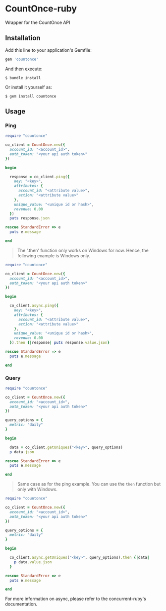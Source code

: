 # CountOnce-ruby

Wrapper for the CountOnce API

## Installation

Add this line to your application's Gemfile:

```ruby
gem 'countonce'
```

And then execute:

    $ bundle install

Or install it yourself as:

    $ gem install countonce

## Usage

### Ping
```ruby
require "countonce"

co_client = CountOnce.new({
  account_id: "<account_id>",
  auth_token: "<your api auth token>"
})

begin

  response = co_client.ping({
    key: "<key>",
    attributes: {
      account_id: "<attribute value>",
      action: "<attribute value>"
    },
    unique_value: "<unique id or hash>",
    revenue: 0.00
  })
  puts response.json

rescue StandardError => e
  puts e.message

end
```

>The '.then' function only works on Windows for now. Hence, the following example is Windows only.

```ruby
require "countonce"

co_client = CountOnce.new({
  account_id: "<account_id>",
  auth_token: "<your api auth token>"
})

begin

  co_client.async.ping({
    key: "<key>",
    attributes: {
      account_id: "<attribute value>",
      action: "<attribute value>"
    },
    unique_value: "<unique id or hash>",
    revenue: 0.00
  }).then {|response| puts response.value.json}

rescue StandardError => e
  puts e.message

end
```

### Query
```ruby
require "countonce"

co_client = CountOnce.new({
  account_id: "<account_id>", 
  auth_token: "<your api auth token>"
})

query_options = {
  metric: "daily"
}

begin

  data = co_client.getUniques("<key>", query_options)
  p data.json

rescue StandardError => e
  puts e.message

end
```

>Same case as for the ping example. You can use the ```then``` function but only with Windows.

```ruby
require "countonce"

co_client = CountOnce.new({
  account_id: "<account_id>", 
  auth_token: "<your api auth token>"
})

query_options = {
  metric: "daily"
}

begin

  co_client.async.getUniques("<key>", query_options).then {|data|
    p data.value.json
  }

rescue StandardError => e
  puts e.message

end
```

For more information on async, please refer to the concurrent-ruby's documentation.
